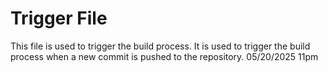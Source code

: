 # Trigger File
This file is used to trigger the build process. It is used to trigger the build process when a new commit is pushed to the repository. 
05/20/2025 11pm
